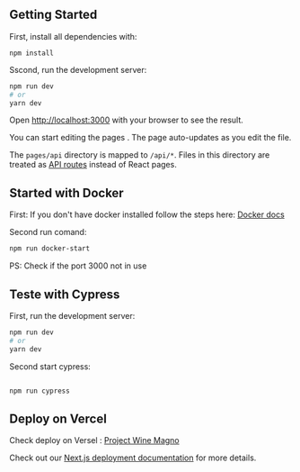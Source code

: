 
## Getting Started

First, install all dependencies with:
```
npm install

```
Sscond, run the development server:

```bash
npm run dev
# or
yarn dev
```

Open [http://localhost:3000](http://localhost:3000) with your browser to see the result.

You can start editing the pages . The page auto-updates as you edit the file.


The `pages/api` directory is mapped to `/api/*`. Files in this directory are treated as [API routes](https://nextjs.org/docs/api-routes/introduction) instead of React pages.

## Started with Docker

First: If you don't have docker installed follow the steps here: [Docker docs](https://docs.docker.com/engine/install/ubuntu/)

Second run comand:

```bash
npm run docker-start

```
PS: Check if the port 3000 not in use


## Teste with Cypress

First, run the development server:

```bash
npm run dev
# or
yarn dev
```

Second start cypress:

```bash

npm run cypress

```


## Deploy on Vercel

Check deploy on Versel : [Project Wine Magno](https://wine-project-omega.vercel.app/)



Check out our [Next.js deployment documentation](https://nextjs.org/docs/deployment) for more details.
